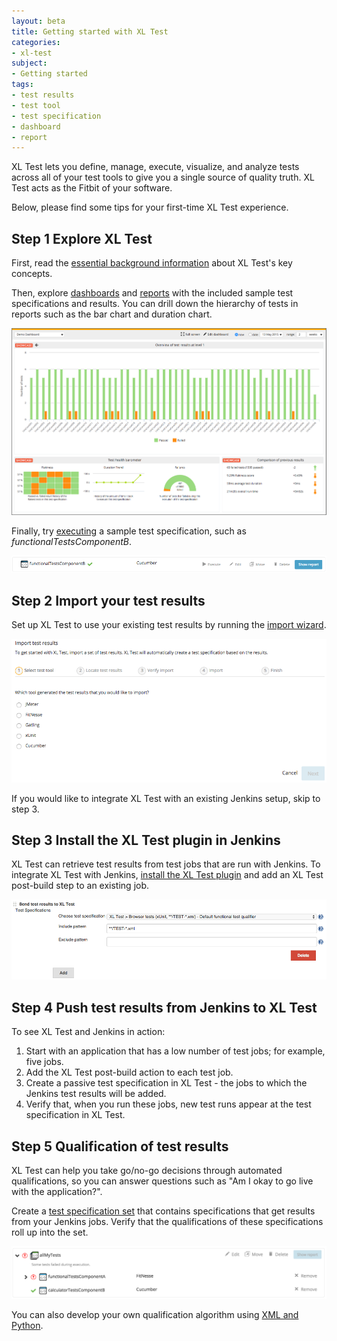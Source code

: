```yaml
---
layout: beta
title: Getting started with XL Test
categories:
- xl-test
subject:
- Getting started
tags:
- test results
- test tool
- test specification
- dashboard
- report
---
```


XL Test lets you define, manage, execute, visualize, and analyze tests across all of your test tools to give you a single source of quality truth. XL Test acts as the Fitbit of your software.

Below, please find some tips for your first-time XL Test experience.

## Step 1 Explore XL Test

First, read the [essential background information](/xl-test/concept/key-xl-test-concepts.html) about XL Test's key concepts.

Then, explore [dashboards](/xl-test/how-to/using-xl-test-dashboards.html) and [reports](/xl-test/concept/xl-test-reports.html) with the included sample test specifications and results. You can drill down the hierarchy of tests in reports such as the bar chart and duration chart.

![Dashboard with sample data](images/getting-started-demo-dashboard.png)

Finally, try [executing](/xl-test/how-to/execute-tests-from-xl-test.html) a sample test specification, such as *functionalTestsComponentB*.

![Sample test specification](images/getting-started-sample-test-specification.png)

## Step 2 Import your test results

Set up XL Test to use your existing test results by running the [import wizard](/xl-test/how-to/import-test-results.html).

![XL Test import wizard](images/getting-started-import-wizard-step-1.png)

If you would like to integrate XL Test with an existing Jenkins setup, skip to step 3.

## Step 3 Install the XL Test plugin in Jenkins

XL Test can retrieve test results from test jobs that are run with Jenkins. To integrate XL Test with Jenkins, [install the XL Test plugin](/xl-test/how-to/connect-xl-test-to-a-jenkins-job.html) and add an XL Test post-build step to an existing job.

![XL Test post-build step in Jenkins](images/getting-started-jenkins-post-build-step.png)

## Step 4 Push test results from Jenkins to XL Test

To see XL Test and Jenkins in action:

1. Start with an application that has a low number of test jobs; for example, five jobs.
2. Add the XL Test post-build action to each test job.
3. Create a passive test specification in XL Test - the jobs to which the Jenkins test results will be added.
4. Verify that, when you run these jobs, new test runs appear at the test specification in XL Test.

## Step 5 Qualification of test results

XL Test can help you take go/no-go decisions through automated qualifications, so you can answer questions such as "Am I okay to go live with the application?".

Create a [test specification set](/xl-test/how-to/create-a-test-specification-set.html) that contains specifications that get results from your Jenkins jobs. Verify that the qualifications of these specifications roll up into the set.

![Test specification set with qualifications](images/getting-started-test-spec-set-qualification.png)

You can also develop your own qualification algorithm using [XML and Python](/xl-test/how-to/create-a-custom-qualification-in-xl-test.html).
